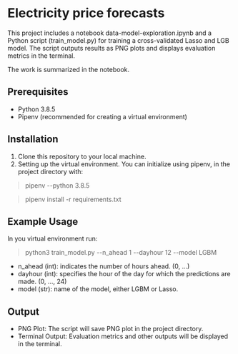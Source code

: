 # Electricity price forecasts
This project includes a notebook data-model-exploration.ipynb and a Python script (train_model.py) for training a cross-validated Lasso and LGB model. The script outputs results as PNG plots and displays evaluation metrics in the terminal.

The work is summarized in the notebook.

## Prerequisites

 - Python 3.8.5
 - Pipenv (recommended for creating a virtual environment)
 
## Installation

 1) Clone this repository to your local machine.
 2) Setting up the virtual environment.
You can initialize using pipenv, in the project directory with:

> pipenv --python 3.8.5

> pipenv install -r requirements.txt

## Example Usage

In you virtual environment run:

> python3 train_model.py --n_ahead 1 --dayhour 12 --model LGBM

 - n_ahead (int): indicates the number of hours ahead. (0, ...)
 - dayhour (int): specifies the hour of the day for which the predictions are made. (0, ..., 24)
 - model (str): name of the model, either LGBM or Lasso.

## Output

 - PNG Plot: The script will save PNG plot in the project directory.
 - Terminal Output: Evaluation metrics and other outputs will be displayed in the terminal.
